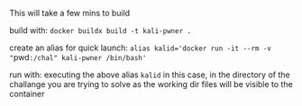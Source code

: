 This will take a few mins to build

build with: 
`docker buildx build -t kali-pwner .`

create an alias for quick launch:
`alias kalid='docker run -it --rm -v "`pwd`:/chal" kali-pwner /bin/bash'`

run with:
executing the above alias `kalid` in this case, in the directory of the challange you are trying to solve as the working dir files will be visible to the container
